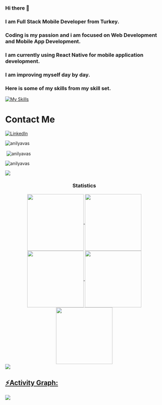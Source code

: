 ### Hi there 👋

### I am Full Stack Mobile Developer from Turkey.

### Coding is my passion and i am focused on Web Development and Mobile App Development.

### I am currently using React Native for mobile application development. 

### I am improving myself day by day.

### Here is some of my skills from my skill set.

[![My Skills](https://skillicons.dev/icons?i=js,html,css,bootstrap,nodejs,firebase,git,java,react,mongodb,redux,graphql,ts,apollo)](https://skillicons.dev)

# Contact Me
[![LinkedIn](https://img.shields.io/badge/linkedin-%230077B5.svg?style=for-the-badge&logo=linkedin&logoColor=white)](https://linkedin.com/in/anıl-yavaş) 

<div>
<p><img align="center" src="https://github-readme-stats.vercel.app/api/top-langs?username=anilyavas&show_icons=true&locale=en&layout=compact&theme=gruvbox" alt="anilyavas" /></p>

<p>&nbsp;<img align="center" src="https://github-readme-stats.vercel.app/api?username=anilyavas&show_icons=true&locale=en&theme=gruvbox" alt="anilyavas" /></p>

<p><img align="center" src="https://github-readme-streak-stats.herokuapp.com/?user=anilyavas&theme=gruvbox" alt="anilyavas" /></p>
</div>

<img src="https://user-images.githubusercontent.com/73097560/115834477-dbab4500-a447-11eb-908a-139a6edaec5c.gif"><h3 align="center">Statistics</h3>
<div align="center">
<a href="https://github.com/anilyavas">
<img align="center" src="http://github-profile-summary-cards.vercel.app/api/cards/stats?username=anilyavas&theme=gruvbox" height="180em" />
<img align="center" src="http://github-profile-summary-cards.vercel.app/api/cards/most-commit-language?username=anilyavas&theme=gruvbox" height="180em" />
<img align="center" src="http://github-profile-summary-cards.vercel.app/api/cards/repos-per-language?username=anilyavas&theme=gruvbox" height="180em" />
<img align="center" src="http://github-profile-summary-cards.vercel.app/api/cards/productive-time?username=anilyavas&theme=gruvbox" height="180em" />
<img align="center" src="http://github-profile-summary-cards.vercel.app/api/cards/profile-details?username=anilyavas&theme=gruvbox" height="180em" />
</div>
<img src="https://user-images.githubusercontent.com/73097560/115834477-dbab4500-a447-11eb-908a-139a6edaec5c.gif"><h2 align="left">⚡Activity Graph:</h2>
<img align="center" src="https://github-readme-activity-graph.vercel.app/graph?username=anilyavas&theme=gruvbox"/>


